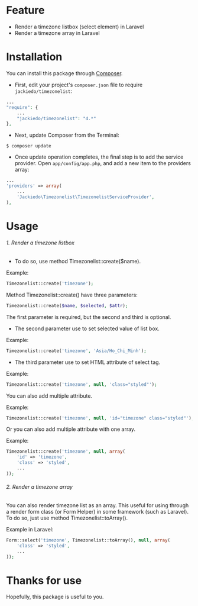 # Feature
- Render a timezone listbox (select element) in Laravel
- Render a timezone array in Laravel

# Installation

You can install this package through [Composer](https://getcomposer.org).

- First, edit your project's `composer.json` file to require `jackiedo/timezonelist`:

```php
...
"require": {
	...
    "jackiedo/timezonelist": "4.*"
},
```

- Next, update Composer from the Terminal:

```shell
$ composer update
```

- Once update operation completes, the final step is to add the service provider. Open `app/config/app.php`, and add a new item to the providers array:

```php
...
'providers' => array(
    ...
    'Jackiedo\Timezonelist\TimezonelistServiceProvider',
),
```

# Usage

###### 1. Render a timezone listbox

- To do so, use method Timezonelist::create($name).

Example:
```php
Timezonelist::create('timezone');
```

Method Timezonelist::create() have three parameters:
```php
Timezonelist::create($name, $selected, $attr);
```
The first parameter is required, but the second and third is optional.

- The second parameter use to set selected value of list box.

Example:
```php
Timezonelist::create('timezone', 'Asia/Ho_Chi_Minh');
```

- The third parameter use to set HTML attribute of select tag.

Example:
```php
Timezonelist::create('timezone', null, 'class="styled"');
```

You can also add multiple attribute.

Example:
```php
Timezonelist::create('timezone', null, 'id="timezone" class="styled"');
```

Or you can also add multiple attribute with one array.

Example:
```php
Timezonelist::create('timezone', null, array(
    'id' => 'timezone',
    'class' => 'styled',
    ...
));
```

###### 2. Render a timezone array

You can also render timezone list as an array. This useful for using through a render form class (or Form Helper) in some framework (such as Laravel). To do so, just use method Timezonelist::toArray().

Example in Laravel:
```php
Form::select('timezone', Timezonelist::toArray(), null, array(
    'class' => 'styled',
    ...
));
```

# Thanks for use
Hopefully, this package is useful to you.